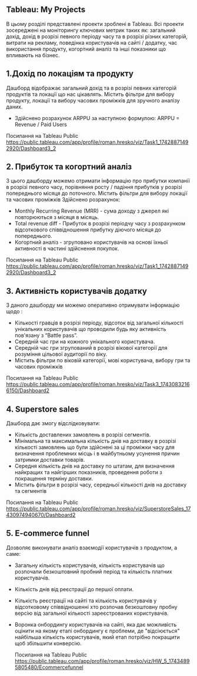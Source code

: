 ## Tableau: My Projects
В цьому розділі представлені проекти зроблені в Tableau. Всі проекти зосереджені на моніторингу ключових метрик таких як: загальний дохід, дохід в розрізі певного періоду часу та в розрізі різних категорій, витрати на рекламу, поведінка користувачів на сайті / додатку, час використання продукту, когортний аналіз та інші показники що впливають на бізнес.

## 1.Дохід по локаціям та продукту
Дашборд відображає загальний дохід та в розрізі певних категорій продуктів та локації що нас цікавлять. Містить фільтри для вибору продукту, локації та вибору часових проміжків для зручного аналізу даних.
- Здійснено розрахунок ARPPU за наступною формулою:
  ARPPU = Revenue / Paid Users


Посилання на Tableau Public 
https://public.tableau.com/app/profile/roman.hresko/viz/Task1_17428871492920/Dashboard3_2








## 2. Прибуток та когортний аналіз
З цього дашборду можемо отримати інформацію про прибутки компанії в розрізі певного часу, порівняння росту / падіння прибутків у розрізі попереднього місяця до поточного.  Містить фільтри для вибору локації та часових проміжків
Здійснено розрахунок:
 - Monthly Recurring Revenue (MRR) - сума доходу з джерел які повторюються з місяця в місяць.
 - Total revenue diff - Прибуток в розрізі періодчу часу з розрахунком відсоткового співвідношення прибутку діючого місяця до попереднього.
 - Когортний аналіз - згруповано користувачів на основі їхньої активності в частині здійснення покупок.
  
Посилання на Tableau Public 
https://public.tableau.com/app/profile/roman.hresko/viz/Task1_17428871492920/Dashboard3_2



## 3. Активність користувачів додатку
З даного дашборду ми можемо оперативно отримувати інформацію щодо :
- Кількості гравців в розрізі періоду, відсоток від загальної кількості унікальних користувачів що проводили будь яку активність пов'язану з “Battle pass”.
- Середній час гри на кожного унікального користувача.
- Середній час гри згрупований в розрізі вікової категорії для розуміння цільової аудиторії по віку.
- Містить фільтри по віковій категорії, мові користувача, вибору гри та часових проміжків

Посилання на Tableau Public 
https://public.tableau.com/app/profile/roman.hresko/viz/Task3_17430832166150/Dashboard2

## 4. Superstore sales
Дашборд дає змогу відслідковувати:
- Кількість доставлених замовлень в розрізі сегментів.
- Мінімальна та максимальна кількість днів на доставку в розрізі кількості замовлень що були здійснені за ці проміжки часу для визначення проблемних місць і в майбутньому усунення причин затримки доставки товарів.
- Середня кількість днів на доставку по штатам, для визначення найкращих та найгірших показників, проведення роботи з покращення терміну доставки.
- Містить фільтри в розрізі часу, середньої кількості днів на доставку та сегментів

Посилання на Tableau Public 
https://public.tableau.com/app/profile/roman.hresko/viz/SuperstoreSales_17430974940670/Dashboard2

## 5. E-commerce funnel
Дозволяє виконувати аналіз взаємодії користувачів з продуктом, а саме:
- Загальну кількість користувачів, кількість користувачів що розпочали безкоштовний пробний період та кількість платних користувачів.
- Кількість днів від реєстрації до першої оплати.
- Кількість реєстрації на сайті та кількість користувачів у відсотковому співвідношенні хто розпочав безкоштовну пробну версію від загальної кількості зареєстрованих користувачів.
- Воронка онбордингу користувачів на сайті, яка дає можливість оцінити на якому етапі онбордингу є проблеми, де "відсіюється" найбільша кількість користувачів, який етап потрібно покращити щоб збільшити конверсію.

  Посилання на Tableau Public
https://public.tableau.com/app/profile/roman.hresko/viz/HW_5_17434895805480/Ecommercefunnel






